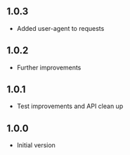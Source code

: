 ## 1.0.3

- Added user-agent to requests

## 1.0.2

- Further improvements

## 1.0.1

- Test improvements and API clean up

## 1.0.0

- Initial version
